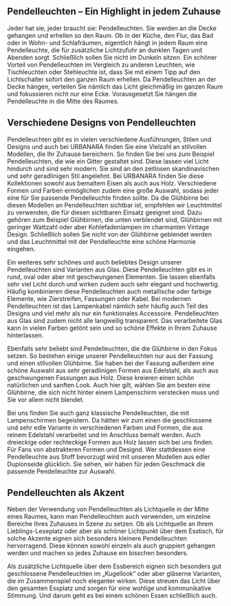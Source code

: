  

Pendelleuchten – Ein Highlight in jedem Zuhause
-----------------------------------------------

Jeder hat sie, jeder braucht sie: Pendelleuchten. Sie werden an die Decke gehangen und erhellen so den Raum. Ob in der Küche, den Flur, das Bad oder in Wohn- und Schlafräumen, eigentlich hängt in jedem Raum eine Pendelleuchte, die für zusätzliche Lichtzufuhr an dunklen Tagen und Abenden sorgt. Schließlich sollen Sie nicht im Dunkeln sitzen. Ein schöner Vorteil von Pendelleuchten im Vergleich zu anderen Leuchten, wie Tischleuchten oder Stehleuchte ist, dass Sie mit einem Tipp auf den Lichtschalter sofort den ganzen Raum erhellen. Da Pendelleuchten an der Decke hängen, verteilen Sie nämlich das Licht gleichmäßig im ganzen Raum und fokussieren nicht nur eine Ecke. Vorausgesetzt Sie hängen die Pendelleuchte in die Mitte des Raumes.

Verschiedene Designs von Pendelleuchten
---------------------------------------

Pendelleuchten gibt es in vielen verschiedene Ausführungen, Stilen und Designs und auch bei URBANARA finden Sie eine Vielzahl an stilvollen Modellen, die Ihr Zuhause bereichern. So finden Sie bei uns zum Beispiel Pendelleuchten, die wie ein Gitter gestaltet sind. Diese lassen viel Licht hindurch und sind sehr modern. Sie sind an den zeitlosen skandinavischen und sehr geradlinigen Stil angelehnt. Bei URBANARA finden Sie diese Kollektionen sowohl aus bemaltem Eisen als auch aus Holz. Verschiedene Formen und Farben ermöglichen zudem eine große Auswahl, sodass jeder eine für Sie passende Pendelleuchte finden sollte. Da die Glühbirne bei diesen Modellen an Pendelleuchten sichtbar ist, empfehlen wir Leuchtmittel zu verwenden, die für diesen sichtbaren Einsatz geeignet sind. Dazu gehören zum Beispiel Glühbirnen, die unten verblendet sind, Glühbirnen mit geringer Wattzahl oder aber Kohlefadenlampen im charmanten Vintage Design. Schließlich sollen Sie nicht von der Glühbirne geblendet werden und das Leuchtmittel mit der Pendelleuchte eine schöne Harmonie eingehen.

Ein weiteres sehr schönes und auch beliebtes Design unserer Pendelleuchten sind Varianten aus Glas. Diese Pendelleuchten gibt es in rund, oval oder aber mit geschwungenen Elementen. Sie lassen ebenfalls sehr viel Licht durch und wirken zudem auch sehr elegant und hochwertig. Häufig kombinieren diese Pendelleuchten auch metallische oder farbige Elemente, wie Zierstreifen, Fassungen oder Kabel. Bei modernen Pendelleuchten ist das Lampenkabel nämlich sehr häufig auch Teil des Designs und viel mehr als nur ein funktionales Accessoire. Pendelleuchten aus Glas sind zudem nicht alle langweilig transparent. Das verarbeitete Glas kann in vielen Farben getönt sein und so schöne Effekte in Ihrem Zuhause hinterlassen.

Ebenfalls sehr beliebt sind Pendelleuchten, die die Glühbirne in den Fokus setzen. So bestehen einige unserer Pendelleuchten nur aus der Fassung und einen stilvollen Glühbirne. Sie haben bei der Fassung außerdem eine schöne Auswahl aus sehr geradlinigen Formen aus Edelstahl, als auch aus geschwungenen Fassungen aus Holz. Diese kreieren einen schön natürlichen und sanften Look. Auch hier gilt, wählen Sie am besten eine Glühbirne, die sich nicht hinter einem Lampenschirm verstecken muss und Sie vor allem nicht blendet.

Bei uns finden Sie auch ganz klassische Pendelleuchten, die mit Lampenschirmen begeistern. Da hätten wir zum einen die geschlossene und sehr edle Variante in verschiedenen Farben und Formen, die aus reinem Edelstahl verarbeitet und im Anschluss bemalt werden. Auch dreieckige oder rechteckige Formen aus Holz lassen sich bei uns finden. Für Fans von abstrakteren Formen und Designd. Wer stattdessen eine Pendelleuchte aus Stoff bevorzugt wird mit unseren Modellen aus edler Dupionseide glücklich. Sie sehen, wir haben für jeden Geschmack die passende Pendelleuchte zur Auswahl.

Pendelleuchten als Akzent
-------------------------

Neben der Verwendung von Pendelleuchten als Lichtquelle in der Mitte eines Raumes, kann man Pendelleuchten auch verwenden, um einzelne Bereiche Ihres Zuhauses in Szene zu setzen. Ob als Lichtquelle an Ihrem Lieblings-Leseplatz oder aber als schöner Lichtpunkt über dem Esstisch, für solche Akzente eignen sich besonders kleinere Pendelleuchten hervorragend. Diese können sowohl einzeln als auch gruppiert gehangen werden und machen so jedes Zuhause ein bisschen besonders.

Als zusätzliche Lichtquelle über dem Essbereich eignen sich besonders gut geschlossene Pendelleuchten im „Kugellook“ oder aber gläserne Varianten, die im Zusammenspiel noch eleganter wirken. Diese streuen das Licht über den gesamten Essplatz und sorgen für eine wohlige und kommunikative Stimmung. Und darum geht es bei einem schönen Essen schließlich auch.

 
